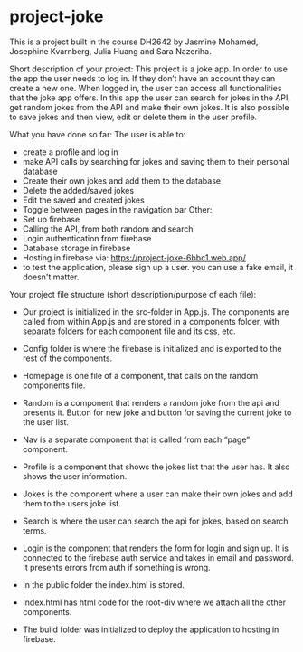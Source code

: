 # project-joke
This is a project built in the course DH2642 by Jasmine Mohamed, Josephine Kvarnberg, Julia Huang and Sara Nazeriha.

Short description of your project:
This project is a joke app. In order to use the app the user needs to log in. If they don’t have an account they can create a new one. When logged in, the user can access all functionalities that the joke app offers. In this app the user can search for jokes in the API, get random jokes from the API and make their own jokes. It is also possible to save jokes and then view, edit or delete them in the user profile. 
 
What you have done so far:
 The user is able to:
 - create a profile and log in
 - make API calls by searching for jokes and saving them to their personal database
 - Create their own jokes and add them to the database
 - Delete the added/saved jokes
 - Edit the saved and created jokes
 - Toggle between pages in the navigation bar
 Other:
 - Set up firebase
 - Calling the API, from both random and search
 - Login authentication from firebase
 - Database storage in firebase
 - Hosting in firebase via: https://project-joke-6bbc1.web.app/
 - to test the application, please sign up a user. you can use a fake email, it doesn't matter.
 
Your project file structure (short description/purpose of each file):
 - Our project is initialized in the src-folder in App.js. The components are called from within App.js and are stored in a components folder, with separate folders for each component file and its css, etc.
 - Config folder is where the firebase is initialized and is exported to the rest of the components.
 
 - Homepage is one file of a component, that calls on the random components file.
 - Random is a component that renders a random joke from the api and presents it. Button for new joke and button for saving the current joke to the user list.
  
 - Nav is a separate component that is called from each “page” component.
 
 - Profile is a component that shows the jokes list that the user has. It also shows the user information.
 - Jokes is the component where a user can make their own jokes and add them to the users joke list.
 - Search is where the user can search the api for jokes, based on search terms.
 
 - Login is the component that renders the form for login and sign up. It is connected to the firebase auth service and takes      in email and password. It presents errors from auth if something is wrong.
 
 - In the public folder the index.html is stored.
 - Index.html has html code for the root-div where we attach all the other components.
 - The build folder was initialized to deploy the application to hosting in firebase. 

